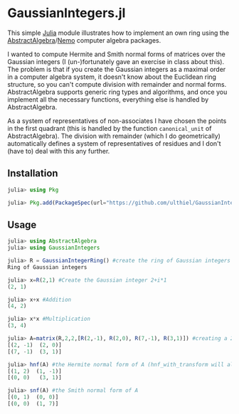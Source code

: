 # GaussianIntegers.jl

This simple [Julia](https://julialang.org) module illustrates how to implement an own ring using the
[AbstractAlgebra](https://github.com/Nemocas/AbstractAlgebra.jl)/[Nemo](https://github.com/Nemocas/Nemo.jl) computer algebra packages.

I wanted to compute Hermite and Smith normal forms of matrices
over the Gaussian integers (I (un-)fortunately gave an exercise in class about this). The problem is that if you create the Gaussian integers as a maximal order in a computer algebra system, it doesn't know about the Euclidean ring structure, so you can't compute division with remainder and normal forms. AbstractAlgebra supports generic ring types and algorithms, and once you implement all the necessary functions, everything else is handled by AbstractAlgebra.

As a system of representatives of non-associates I have chosen the points in the first quadrant (this is handled by the function ```canonical_unit``` of AbstractAlgebra). The division with remainder (which I do geometrically) automatically defines a system of representatives of residues and I don't (have to) deal with this any further.

## Installation
```julia
julia> using Pkg

julia> Pkg.add(PackageSpec(url="https://github.com/ulthiel/GaussianIntegers.jl", rev="master" ))
```

## Usage

```julia
julia> using AbstractAlgebra
julia> using GaussianIntegers

julia> R = GaussianIntegerRing() #create the ring of Gaussian integers
Ring of Gaussian integers

julia> x=R(2,1) #Create the Gaussian integer 2+i*1
(2, 1)

julia> x+x #Addition
(4, 2)

julia> x*x #Multiplication
(3, 4)

julia> A=matrix(R,2,2,[R(2,-1), R(2,0), R(7,-1), R(3,1)]) #creating a 2x2-matrix
[(2, -1)  (2, 0)]
[(7, -1)  (3, 1)]

julia> hnf(A) #the Hermite normal form of A (hnf_with_transform will also return the transformation matrix)
[(1, 2)  (1, -1)]
[(0, 0)   (3, 1)]

julia> snf(A) #the Smith normal form of A
[(0, 1)  (0, 0)]
[(0, 0)  (1, 7)]
```
